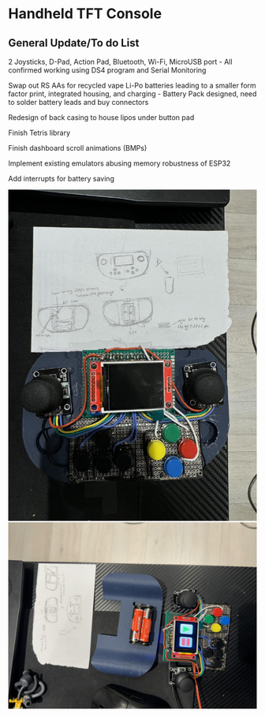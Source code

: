 # Handheld TFT Console

## General Update/To do List

2 Joysticks, D-Pad, Action Pad, Bluetooth, Wi-Fi, MicroUSB port - All confirmed working using DS4 program and Serial Monitoring

Swap out RS AAs for recycled vape Li-Po batteries leading to a smaller form factor print, integrated housing, and charging - Battery Pack designed, need to solder battery leads and buy connectors

Redesign of back casing to house lipos under button pad 

Finish Tetris library

Finish dashboard scroll animations (BMPs)

Implement existing emulators abusing memory robustness of ESP32

Add interrupts for battery saving

![Progress Update Photo 1](https://github.com/ayodeji-0/Portfolio/blob/main/standalone%20esp32%20tft%20console/progress%20update.jpg)
![Progress Update Photo 2](https://github.com/ayodeji-0/Portfolio/blob/main/standalone%20esp32%20tft%20console/battery.jpg)
